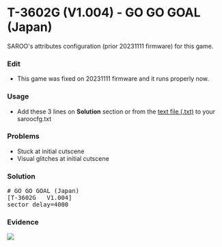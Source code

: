 # T-3602G (V1.004) - GO GO GOAL (Japan)

SAROO's attributes configuration (prior 20231111 firmware) for this game.

### Edit

- This game was fixed on 20231111 firmware and it runs properly now.

### Usage

- Add these 3 lines on **Solution** section or from the [text file (.txt)](./config.txt) to your saroocfg.txt

### Problems

- Stuck at initial cutscene
- Visual glitches at initial cutscene

### Solution

<pre># GO GO GOAL (Japan)
[T-3602G   V1.004]
sector_delay=4000</pre>

### Evidence

[![](https://img.youtube.com/vi/gXqanPZoGLw/0.jpg)](https://www.youtube.com/watch?v=gXqanPZoGLw)
